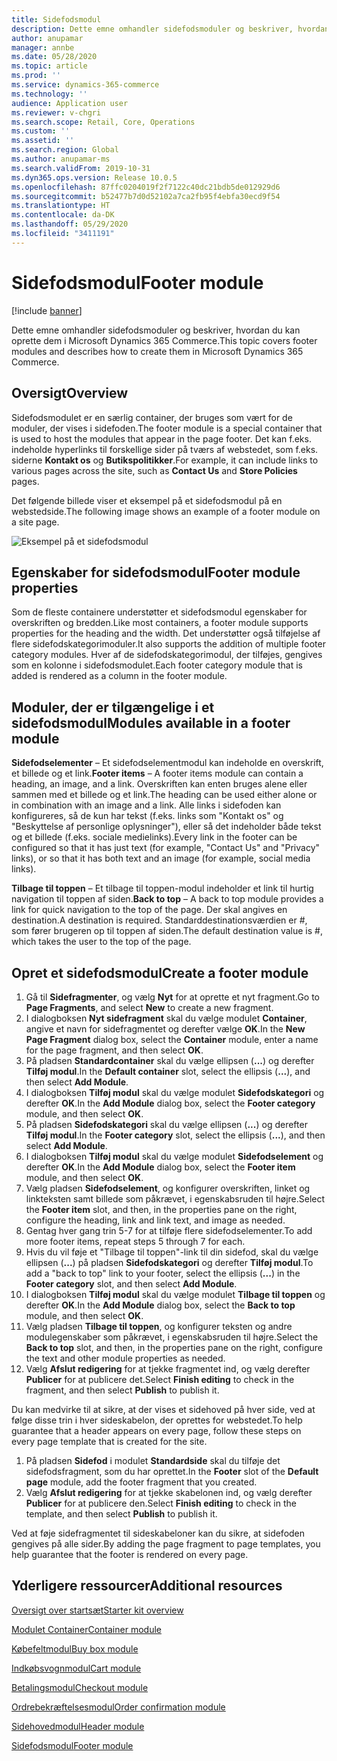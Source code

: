 ```yaml
---
title: Sidefodsmodul
description: Dette emne omhandler sidefodsmoduler og beskriver, hvordan du kan oprette dem i Dynamics 365 Commerce.
author: anupamar
manager: annbe
ms.date: 05/28/2020
ms.topic: article
ms.prod: ''
ms.service: dynamics-365-commerce
ms.technology: ''
audience: Application user
ms.reviewer: v-chgri
ms.search.scope: Retail, Core, Operations
ms.custom: ''
ms.assetid: ''
ms.search.region: Global
ms.author: anupamar-ms
ms.search.validFrom: 2019-10-31
ms.dyn365.ops.version: Release 10.0.5
ms.openlocfilehash: 87ffc0204019f2f7122c40dc21bdb5de012929d6
ms.sourcegitcommit: b52477b7d0d52102a7ca2fb95f4ebfa30ecd9f54
ms.translationtype: HT
ms.contentlocale: da-DK
ms.lasthandoff: 05/29/2020
ms.locfileid: "3411191"
---
```

# <a name="footer-module"></a><span data-ttu-id="382dc-103">Sidefodsmodul</span><span class="sxs-lookup"><span data-stu-id="382dc-103">Footer module</span></span>  

[!include [banner](includes/banner.md)]

<span data-ttu-id="382dc-104">Dette emne omhandler sidefodsmoduler og beskriver, hvordan du kan oprette dem i Microsoft Dynamics 365 Commerce.</span><span class="sxs-lookup"><span data-stu-id="382dc-104">This topic covers footer modules and describes how to create them in Microsoft Dynamics 365 Commerce.</span></span>

## <a name="overview"></a><span data-ttu-id="382dc-105">Oversigt</span><span class="sxs-lookup"><span data-stu-id="382dc-105">Overview</span></span>

<span data-ttu-id="382dc-106">Sidefodsmodulet er en særlig container, der bruges som vært for de moduler, der vises i sidefoden.</span><span class="sxs-lookup"><span data-stu-id="382dc-106">The footer module is a special container that is used to host the modules that appear in the page footer.</span></span> <span data-ttu-id="382dc-107">Det kan f.eks. indeholde hyperlinks til forskellige sider på tværs af webstedet, som f.eks. siderne **Kontakt os** og **Butikspolitikker**.</span><span class="sxs-lookup"><span data-stu-id="382dc-107">For example, it can include links to various pages across the site, such as **Contact Us** and **Store Policies** pages.</span></span>

<span data-ttu-id="382dc-108">Det følgende billede viser et eksempel på et sidefodsmodul på en webstedside.</span><span class="sxs-lookup"><span data-stu-id="382dc-108">The following image shows an example of a footer module on a site page.</span></span>

![Eksempel på et sidefodsmodul](./media/ecommerce-footer.PNG)

## <a name="footer-module-properties"></a><span data-ttu-id="382dc-110">Egenskaber for sidefodsmodul</span><span class="sxs-lookup"><span data-stu-id="382dc-110">Footer module properties</span></span> 

<span data-ttu-id="382dc-111">Som de fleste containere understøtter et sidefodsmodul egenskaber for overskriften og bredden.</span><span class="sxs-lookup"><span data-stu-id="382dc-111">Like most containers, a footer module supports properties for the heading and the width.</span></span> <span data-ttu-id="382dc-112">Det understøtter også tilføjelse af flere sidefodskategorimoduler.</span><span class="sxs-lookup"><span data-stu-id="382dc-112">It also supports the addition of multiple footer category modules.</span></span> <span data-ttu-id="382dc-113">Hver af de sidefodskategorimodul, der tilføjes, gengives som en kolonne i sidefodsmodulet.</span><span class="sxs-lookup"><span data-stu-id="382dc-113">Each footer category module that is added is rendered as a column in the footer module.</span></span>

## <a name="modules-available-in-a-footer-module"></a><span data-ttu-id="382dc-114">Moduler, der er tilgængelige i et sidefodsmodul</span><span class="sxs-lookup"><span data-stu-id="382dc-114">Modules available in a footer module</span></span>

<span data-ttu-id="382dc-115">**Sidefodselementer** – Et sidefodselementmodul kan indeholde en overskrift, et billede og et link.</span><span class="sxs-lookup"><span data-stu-id="382dc-115">**Footer items** – A footer items module can contain a heading, an image, and a link.</span></span> <span data-ttu-id="382dc-116">Overskriften kan enten bruges alene eller sammen med et billede og et link.</span><span class="sxs-lookup"><span data-stu-id="382dc-116">The heading can be used either alone or in combination with an image and a link.</span></span> <span data-ttu-id="382dc-117">Alle links i sidefoden kan konfigureres, så de kun har tekst (f.eks. links som "Kontakt os" og "Beskyttelse af personlige oplysninger"), eller så det indeholder både tekst og et billede (f.eks. sociale medielinks).</span><span class="sxs-lookup"><span data-stu-id="382dc-117">Every link in the footer can be configured so that it has just text (for example, "Contact Us" and "Privacy" links), or so that it has both text and an image (for example, social media links).</span></span>

<span data-ttu-id="382dc-118">**Tilbage til toppen** – Et tilbage til toppen-modul indeholder et link til hurtig navigation til toppen af siden.</span><span class="sxs-lookup"><span data-stu-id="382dc-118">**Back to top** – A back to top module provides a link for quick navigation to the top of the page.</span></span> <span data-ttu-id="382dc-119">Der skal angives en destination.</span><span class="sxs-lookup"><span data-stu-id="382dc-119">A destination is required.</span></span> <span data-ttu-id="382dc-120">Standarddestinationsværdien er \#, som fører brugeren op til toppen af siden.</span><span class="sxs-lookup"><span data-stu-id="382dc-120">The default destination value is \#, which takes the user to the top of the page.</span></span>

## <a name="create-a-footer-module"></a><span data-ttu-id="382dc-121">Opret et sidefodsmodul</span><span class="sxs-lookup"><span data-stu-id="382dc-121">Create a footer module</span></span>

1. <span data-ttu-id="382dc-122">Gå til **Sidefragmenter**, og vælg **Nyt** for at oprette et nyt fragment.</span><span class="sxs-lookup"><span data-stu-id="382dc-122">Go to **Page Fragments**, and select **New** to create a new fragment.</span></span>
1. <span data-ttu-id="382dc-123">I dialogboksen **Nyt sidefragment** skal du vælge modulet **Container**, angive et navn for sidefragmentet og derefter vælge **OK**.</span><span class="sxs-lookup"><span data-stu-id="382dc-123">In the **New Page Fragment** dialog box, select the **Container** module, enter a name for the page fragment, and then select **OK**.</span></span>
1. <span data-ttu-id="382dc-124">På pladsen **Standardcontainer** skal du vælge ellipsen (**...**) og derefter **Tilføj modul**.</span><span class="sxs-lookup"><span data-stu-id="382dc-124">In the **Default container** slot, select the ellipsis (**...**), and then select **Add Module**.</span></span>
1. <span data-ttu-id="382dc-125">I dialogboksen **Tilføj modul** skal du vælge modulet **Sidefodskategori** og derefter **OK**.</span><span class="sxs-lookup"><span data-stu-id="382dc-125">In the **Add Module** dialog box, select the **Footer category** module, and then select **OK**.</span></span>
1. <span data-ttu-id="382dc-126">På pladsen **Sidefodskategori** skal du vælge ellipsen (**...**) og derefter **Tilføj modul**.</span><span class="sxs-lookup"><span data-stu-id="382dc-126">In the **Footer category** slot, select the ellipsis (**...**), and then select **Add Module**.</span></span>
1. <span data-ttu-id="382dc-127">I dialogboksen **Tilføj modul** skal du vælge modulet **Sidefodselement** og derefter **OK**.</span><span class="sxs-lookup"><span data-stu-id="382dc-127">In the **Add Module** dialog box, select the **Footer item** module, and then select **OK**.</span></span>
1. <span data-ttu-id="382dc-128">Vælg pladsen **Sidefodselement**, og konfigurer overskriften, linket og linkteksten samt billede som påkrævet, i egenskabsruden til højre.</span><span class="sxs-lookup"><span data-stu-id="382dc-128">Select the **Footer item** slot, and then, in the properties pane on the right, configure the heading, link and link text, and image as needed.</span></span>
1. <span data-ttu-id="382dc-129">Gentag hver gang trin 5-7 for at tilføje flere sidefodselementer.</span><span class="sxs-lookup"><span data-stu-id="382dc-129">To add more footer items, repeat steps 5 through 7 for each.</span></span>
1. <span data-ttu-id="382dc-130">Hvis du vil føje et "Tilbage til toppen"-link til din sidefod, skal du vælge ellipsen (**...**) på pladsen **Sidefodskategori** og derefter **Tilføj modul**.</span><span class="sxs-lookup"><span data-stu-id="382dc-130">To add a "back to top" link to your footer, select the ellipsis (**...**) in the **Footer category** slot, and then select **Add Module**.</span></span>
1. <span data-ttu-id="382dc-131">I dialogboksen **Tilføj modul** skal du vælge modulet **Tilbage til toppen** og derefter **OK**.</span><span class="sxs-lookup"><span data-stu-id="382dc-131">In the **Add Module** dialog box, select the **Back to top** module, and then select **OK**.</span></span>
1. <span data-ttu-id="382dc-132">Vælg pladsen **Tilbage til toppen**, og konfigurer teksten og andre modulegenskaber som påkrævet, i egenskabsruden til højre.</span><span class="sxs-lookup"><span data-stu-id="382dc-132">Select the **Back to top** slot, and then, in the properties pane on the right, configure the text and other module properties as needed.</span></span>
1. <span data-ttu-id="382dc-133">Vælg **Afslut redigering** for at tjekke fragmentet ind, og vælg derefter **Publicer** for at publicere det.</span><span class="sxs-lookup"><span data-stu-id="382dc-133">Select **Finish editing** to check in the fragment, and then select **Publish** to publish it.</span></span>

<span data-ttu-id="382dc-134">Du kan medvirke til at sikre, at der vises et sidehoved på hver side, ved at følge disse trin i hver sideskabelon, der oprettes for webstedet.</span><span class="sxs-lookup"><span data-stu-id="382dc-134">To help guarantee that a header appears on every page, follow these steps on every page template that is created for the site.</span></span>

1. <span data-ttu-id="382dc-135">På pladsen **Sidefod** i modulet **Standardside** skal du tilføje det sidefodsfragment, som du har oprettet.</span><span class="sxs-lookup"><span data-stu-id="382dc-135">In the **Footer** slot of the **Default page** module, add the footer fragment that you created.</span></span>
1. <span data-ttu-id="382dc-136">Vælg **Afslut redigering** for at tjekke skabelonen ind, og vælg derefter **Publicer** for at publicere den.</span><span class="sxs-lookup"><span data-stu-id="382dc-136">Select **Finish editing** to check in the template, and then select **Publish** to publish it.</span></span>

<span data-ttu-id="382dc-137">Ved at føje sidefragmentet til sideskabeloner kan du sikre, at sidefoden gengives på alle sider.</span><span class="sxs-lookup"><span data-stu-id="382dc-137">By adding the page fragment to page templates, you help guarantee that the footer is rendered on every page.</span></span>

## <a name="additional-resources"></a><span data-ttu-id="382dc-138">Yderligere ressourcer</span><span class="sxs-lookup"><span data-stu-id="382dc-138">Additional resources</span></span>

[<span data-ttu-id="382dc-139">Oversigt over startsæt</span><span class="sxs-lookup"><span data-stu-id="382dc-139">Starter kit overview</span></span>](starter-kit-overview.md)

[<span data-ttu-id="382dc-140">Modulet Container</span><span class="sxs-lookup"><span data-stu-id="382dc-140">Container module</span></span>](add-container-module.md)

[<span data-ttu-id="382dc-141">Købefeltmodul</span><span class="sxs-lookup"><span data-stu-id="382dc-141">Buy box module</span></span>](add-buy-box.md)

[<span data-ttu-id="382dc-142">Indkøbsvognmodul</span><span class="sxs-lookup"><span data-stu-id="382dc-142">Cart module</span></span>](add-cart-module.md)

[<span data-ttu-id="382dc-143">Betalingsmodul</span><span class="sxs-lookup"><span data-stu-id="382dc-143">Checkout module</span></span>](add-checkout-module.md)

[<span data-ttu-id="382dc-144">Ordrebekræftelsesmodul</span><span class="sxs-lookup"><span data-stu-id="382dc-144">Order confirmation module</span></span>](order-confirmation-module.md)

[<span data-ttu-id="382dc-145">Sidehovedmodul</span><span class="sxs-lookup"><span data-stu-id="382dc-145">Header module</span></span>](author-header-module.md)

[<span data-ttu-id="382dc-146">Sidefodsmodul</span><span class="sxs-lookup"><span data-stu-id="382dc-146">Footer module</span></span>](author-footer-module.md)
